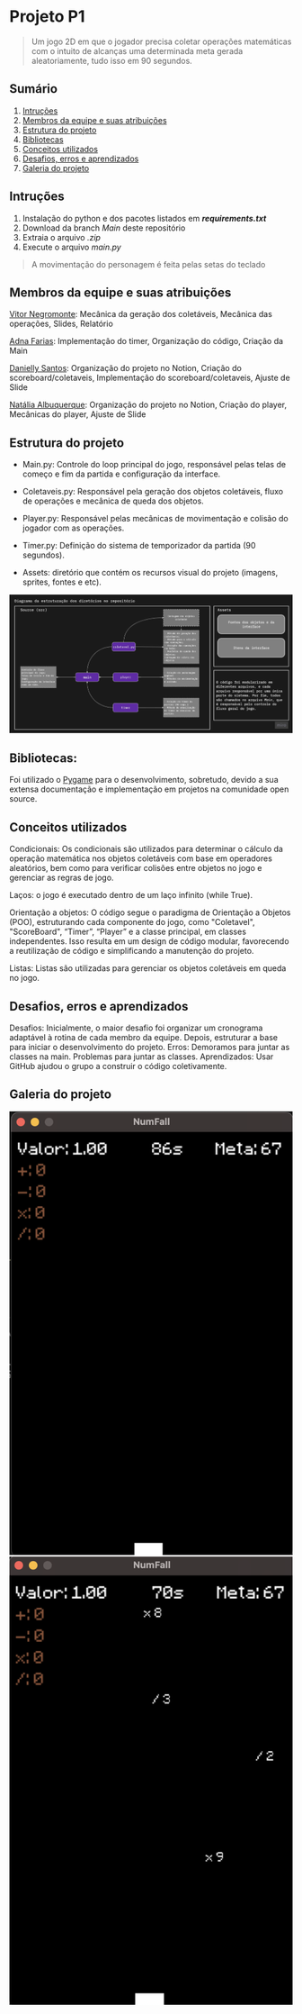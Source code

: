 # Projeto P1

> Um jogo 2D em que o jogador precisa coletar operações matemáticas com o intuito de alcanças uma determinada meta gerada aleatoriamente, tudo isso em 90 segundos.
## Sumário
1. [Intruções](#intruções)
2. [Membros da equipe e suas atribuições](#membros-da-equipe-e-suas-atribuições)
3. [Estrutura do projeto](#estrutura-do-projeto)
4. [Bibliotecas](#bibliotecas)
5. [Conceitos utilizados](#conceitos-utilizados)
6. [Desafios, erros e aprendizados](#desafios-erros-e-aprendizados)
7. [Galeria do projeto](#galeria-do-projeto)



## Intruções
1. Instalação do python e dos pacotes listados em __*requirements.txt*__
2. Download da branch *Main* deste repositório
3. Extraia o arquivo _*.zip*_
4. Execute o arquivo _*main.py*_
> A movimentação do personagem é feita pelas setas do teclado
## Membros da equipe e suas atribuições
[Vitor Negromonte](https://github.com/vitornegromonte): Mecânica da geração dos coletáveis, Mecânica das operações, Slides, Relatório

[Adna Farias](https://github.com/adnalisia): Implementação do timer, Organização do código, Criação da Main

[Danielly Santos](https://github.com/daniellysantoslds): Organização do projeto no Notion, Criação do scoreboard/coletaveis, Implementação do scoreboard/coletaveis, Ajuste de Slide

[Natália Albuquerque](https://github.com/natalialbuquerque): Organização do projeto no Notion, Criação do player, Mecânicas do player, Ajuste de Slide

## Estrutura do projeto

- Main.py: Controle do loop principal do jogo, responsável pelas telas de começo e fim da partida e configuração da interface.
- Coletaveis.py: Responsável pela geração dos objetos coletáveis, fluxo de operações e mecânica de queda dos objetos.
- Player.py: Responsável pelas mecânicas de movimentação e colisão do jogador com as operações.
- Timer.py: Definição do sistema de temporizador da partida (90 segundos).

- Assets: diretório que contém os recursos visual do projeto (imagens, sprites, fontes e etc).
  
![Digrama contendo a estrutura dos diretórios do projeto](assets/readme/diagram.jpg)

## Bibliotecas:
Foi utilizado o [Pygame](pygame.org) para o desenvolvimento, sobretudo, devido a sua extensa documentação e implementação em projetos na comunidade open source.

## Conceitos utilizados
Condicionais: Os condicionais são utilizados para determinar o cálculo da operação matemática nos objetos coletáveis com base em operadores aleatórios, bem como para verificar colisões entre objetos no jogo e gerenciar as regras de jogo.

Laços: o jogo é executado dentro de um laço infinito (while True).

Orientação a objetos: O código segue o paradigma de Orientação a Objetos (POO), estruturando cada componente do jogo, como "Coletavel", "ScoreBoard", “Timer”, “Player” e a classe principal, em classes independentes. Isso resulta em um design de código modular, favorecendo a reutilização de código e simplificando a manutenção do projeto.

Listas: Listas são utilizadas para gerenciar os objetos coletáveis em queda no jogo.

## Desafios, erros e aprendizados
Desafios: Inicialmente, o maior desafio foi organizar um cronograma adaptável à rotina de cada membro da equipe. Depois, estruturar a base para iniciar o desenvolvimento do projeto.
Erros: Demoramos para juntar as classes na main. Problemas para juntar as classes. 
Aprendizados: Usar GitHub ajudou o grupo a construir o código coletivamente. 

## Galeria do projeto


<img src="assets/readme/1.png" alt="screen1">

<img src="assets/readme/2.png" alt="screen1">
